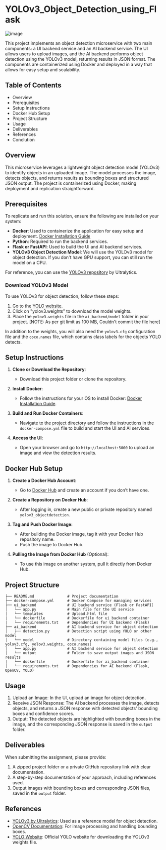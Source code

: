 # YOLOv3_Object_Detection_using_Flask
![image](https://github.com/user-attachments/assets/61eb97de-cf13-476f-ae6c-ab696f5199e2)


This project implements an object detection microservice with two main components: a UI backend service and an AI backend service. The UI allows users to upload images, and the AI backend performs object detection using the YOLOv3 model, returning results in JSON format. The components are containerized using Docker and deployed in a way that allows for easy setup and scalability.

## Table of Contents
- Overview
- Prerequisites
- Setup Instructions
- Docker Hub Setup
- Project Structure
- Usage
- Deliverables
- References
- Conclution

## Overview

This microservice leverages a lightweight object detection model (YOLOv3) to identify objects in an uploaded image. The model processes the image, detects objects, and returns results as bounding boxes and structured JSON output. The project is containerized using Docker, making deployment and replication straightforward.

## Prerequisites

To replicate and run this solution, ensure the following are installed on your system:

- **Docker**: Used to containerize the application for easy setup and deployment. [Docker Installation Guide](https://docs.docker.com/get-docker/)
- **Python**: Required to run the backend services.
- **Flask or FastAPI**: Used to build the UI and AI backend services.
- **YOLOv3 Object Detection Model**: We will use the YOLOv3 model for object detection. If you don't have GPU support, you can still run the model on a CPU.

For reference, you can use the [YOLOv3 repository](https://github.com/ultralytics/yolov3) by Ultralytics.

### Download YOLOv3 Model

To use YOLOv3 for object detection, follow these steps:

1. Go to the [YOLO website](https://pjreddie.com/darknet/yolo/).
2. Click on "yolov3.weights" to download the model weights.
3. Place the `yolov3.weights` file in the `ai_backend/model` folder in your project. [NOTE: As per git limit as 100 MB, Couldn't commit the file here]

In addition to the weights, you will also need the `yolov3.cfg` configuration file and the `coco.names` file, which contains class labels for the objects YOLO detects.

## Setup Instructions

1. **Clone or Download the Repository**:
   - Download this project folder or clone the repository.

2. **Install Docker**:
   - Follow the instructions for your OS to install Docker: [Docker Installation Guide](https://docs.docker.com/get-docker/).

3. **Build and Run Docker Containers**:
   - Navigate to the project directory and follow the instructions in the `docker-compose.yml` file to build and start the UI and AI services.

4. **Access the UI**:
   - Open your browser and go to `http://localhost:5000` to upload an image and view the detection results.

## Docker Hub Setup

1. **Create a Docker Hub Account**:
   - Go to [Docker Hub](https://hub.docker.com/) and create an account if you don’t have one.

2. **Create a Repository on Docker Hub**:
   - After logging in, create a new public or private repository named `yolov3_objectdetection`.

3. **Tag and Push Docker Image**:
   - After building the Docker image, tag it with your Docker Hub repository name.
   - Push the image to Docker Hub.

4. **Pulling the Image from Docker Hub** (Optional):
   - To use this image on another system, pull it directly from Docker Hub.

## Project Structure

```
├── README.md               # Project documentation
├── docker-compose.yml      # Docker Compose for managing services
├── ui_backend              # UI backend service (Flask or FastAPI)
│   └── app.py              # Main file for the UI service
|   └── templates           # Upload.html file
|   └── dockerfile          # Dockerfile for ui_backend container
|   └── requirements.txt    # Dependencies for UI backend (Flask)
├── ai_backend              # AI backend service for object detection
│   ├── detection.py        # Detection script using YOLO or other model
│   └── model               # Directory containing model files (e.g., yolov3.cfg, yolov3.weights, coco.names)
│   └── app.py              # AI backend service for object detection
|   └── output              # Folder to save output images and JSON results
|   └── dockerfile          # Dockerfile for ai_backend container
|   └── requirements.txt    # Dependencies for AI backend (Flask, OpenCV, YOLO)
```

## Usage

1. Upload an Image: In the UI, upload an image for object detection.
2. Receive JSON Response: The AI backend processes the image, detects objects, and returns a JSON response with detected objects' bounding boxes and confidence scores.
3. Output: The detected objects are highlighted with bounding boxes in the image, and the corresponding JSON response is saved in the `output` folder.

## Deliverables

When submitting the assignment, please provide:

1. A zipped project folder or a private GitHub repository link with clear documentation.
2. A step-by-step documentation of your approach, including references used.
3. Output images with bounding boxes and corresponding JSON files, saved in the `output` folder.

## References

- [YOLOv3 by Ultralytics](https://github.com/ultralytics/yolov3): Used as a reference model for object detection.
- [OpenCV Documentation](https://docs.opencv.org/): For image processing and handling bounding boxes.
- [YOLO Website](https://pjreddie.com/darknet/yolo/): Official YOLO website for downloading the YOLOv3 weights file.
